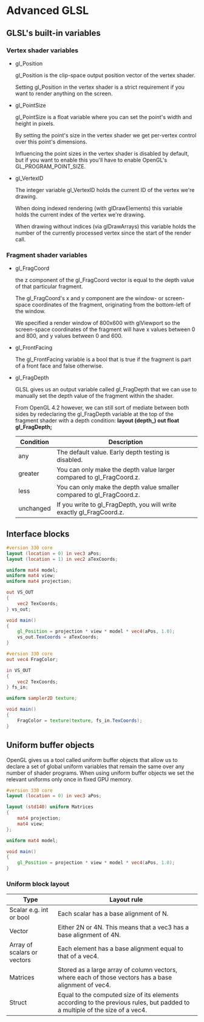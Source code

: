# Advanced GLSL

## GLSL's built-in variables

### Vertex shader variables

- gl_Position

    gl_Position is the clip-space output position vector of the vertex shader. 

    Setting gl_Position in the vertex shader is a strict requirement if you want to render anything on the screen.

- gl_PointSize

    gl_PointSize is a float variable where you can set the point's width and height in pixels. 
    
    By setting the point's size in the vertex shader we get per-vertex control over this point's dimensions.

    Influencing the point sizes in the vertex shader is disabled by default, but if you want to enable this you'll have to enable OpenGL's GL_PROGRAM_POINT_SIZE.

- gl_VertexID

    The integer variable gl_VertexID holds the current ID of the vertex we're drawing. 
    
    When doing indexed rendering (with glDrawElements) this variable holds the current index of the vertex we're drawing. 
    
    When drawing without indices (via glDrawArrays) this variable holds the number of the currently processed vertex since the start of the render call.

### Fragment shader variables

- gl_FragCoord

    the z component of the gl_FragCoord vector is equal to the depth value of that particular fragment.

    The gl_FragCoord's x and y component are the window- or screen-space coordinates of the fragment, originating from the bottom-left of the window. 
    
    We specified a render window of 800x600 with glViewport so the screen-space coordinates of the fragment will have x values between 0 and 800, and y values between 0 and 600.

- gl_FrontFacing

    The gl_FrontFacing variable is a bool that is true if the fragment is part of a front face and false otherwise. 
    
- gl_FragDepth

    GLSL gives us an output variable called gl_FragDepth that we can use to manually set the depth value of the fragment within the shader.

    From OpenGL 4.2 however, we can still sort of mediate between both sides by redeclaring the gl_FragDepth variable at the top of the fragment shader with a depth condition: **layout (depth_<condition>) out float gl_FragDepth;**

    |Condition	|Description|
    |---|---|
    |any	   |     The default value. Early depth testing is disabled.|
    |greater|	    You can only make the depth value larger compared to gl_FragCoord.z.|
    |less	  |  You can only make the depth value smaller compared to gl_FragCoord.z.|
    |unchanged|	If you write to gl_FragDepth, you will write exactly gl_FragCoord.z.|

## Interface blocks

```glsl
#version 330 core
layout (location = 0) in vec3 aPos;
layout (location = 1) in vec2 aTexCoords;

uniform mat4 model;
uniform mat4 view;
uniform mat4 projection;

out VS_OUT
{
    vec2 TexCoords;
} vs_out;

void main()
{
    gl_Position = projection * view * model * vec4(aPos, 1.0);    
    vs_out.TexCoords = aTexCoords;
}  
```

```glsl
#version 330 core
out vec4 FragColor;

in VS_OUT
{
    vec2 TexCoords;
} fs_in;

uniform sampler2D texture;

void main()
{             
    FragColor = texture(texture, fs_in.TexCoords);   
} 
```

## Uniform buffer objects

OpenGL gives us a tool called uniform buffer objects that allow us to declare a set of global uniform variables that remain the same over any number of shader programs. When using uniform buffer objects we set the relevant uniforms only once in fixed GPU memory.

```glsl
#version 330 core
layout (location = 0) in vec3 aPos;

layout (std140) uniform Matrices
{
    mat4 projection;
    mat4 view;
};

uniform mat4 model;

void main()
{
    gl_Position = projection * view * model * vec4(aPos, 1.0);
}  
```

### Uniform block layout

|Type|	                        Layout rule|
|---|---|
|Scalar e.g. int or bool|	        Each scalar has a base alignment of N.|
|Vector	              |          Either 2N or 4N. This means that a vec3 has a base alignment of 4N.|
|Array of scalars or vectors|	    Each element has a base alignment equal to that of a vec4.|
|Matrices	                |    Stored as a large array of column vectors, where each of those vectors has a base alignment of vec4.|
|Struct	                   |     Equal to the computed size of its elements according to the previous rules, but padded to a multiple of the size of a vec4.|